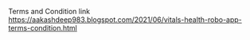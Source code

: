 Terms and Condition link
https://aakashdeep983.blogspot.com/2021/06/vitals-health-robo-app-terms-condition.html
